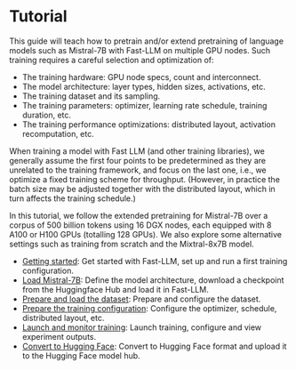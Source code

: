 # Tutorial


This guide will teach how to pretrain and/or extend pretraining of language models such as Mistral-7B with Fast-LLM on multiple GPU nodes.
Such training requires a careful selection and optimization of:
- The training hardware: GPU node specs, count and interconnect.
- The model architecture: layer types, hidden sizes, activations, etc.
- The training dataset and its sampling.
- The training parameters: optimizer, learning rate schedule, training duration, etc.
- The training performance optimizations: distributed layout, activation recomputation, etc.

When training a model with Fast LLM (and other training libraries),
we generally assume the first four points to be predetermined as they are unrelated to the training framework,
and focus on the last one, i.e., we optimize a fixed training scheme for throughput.
(However, in practice the batch size may be adjusted together with the distributed layout,
which in turn affects the training schedule.)

In this tutorial, we follow the extended pretraining for Mistral-7B over a corpus of 500 billion tokens using 16 DGX nodes,
each equipped with 8 A100 or H100 GPUs (totalling 128 GPUs).
We also explore some alternative settings such as training from scratch and the Mixtral-8x7B model.


- [Getting started](getting_started.md): Get started with Fast-LLM, set up and run a first training configuration.
- [Load Mistral-7B](prepare_mistral.md): Define the model architecture, download a checkpoint from the Huggingface Hub and load it in Fast-LLM.
- [Prepare and load the dataset](prepare_data.md): Prepare and configure the dataset.
- [Prepare the training configuration](prepare_training.md): Configure the optimizer, schedule, distributed layout, etc.
- [Launch and monitor training](launch_training.md): Launch training, configure and view experiment outputs.
- [Convert to Hugging Face](convert_to_huggingface.md): Convert to Hugging Face format and upload it to the Hugging Face model hub.
